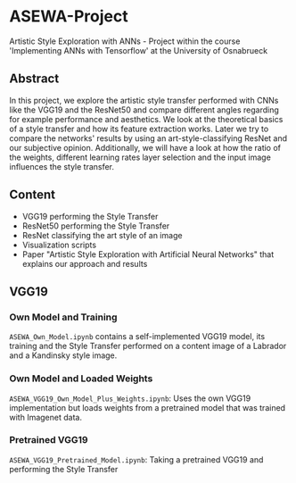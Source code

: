 # ASEWA-Project
Artistic Style Exploration with ANNs - Project within the course 'Implementing ANNs with Tensorflow' at the University of Osnabrueck

## Abstract
In this project, we explore the artistic style transfer performed with CNNs like the VGG19 and the ResNet50 and compare different angles regarding for example performance and aesthetics. We look at the theoretical basics of a style transfer and how its feature extraction works. Later we try to compare the networks' results by using an art-style-classifying ResNet and our subjective opinion. Additionally, we will have a look at how the ratio of the weights, different learning rates layer selection and the input image influences the style transfer.

## Content
- VGG19 performing the Style Transfer
- ResNet50 performing the Style Transfer
- ResNet classifying the art style of an image
- Visualization scripts
- Paper "Artistic Style Exploration with Artificial Neural Networks" that explains our approach and results

## VGG19

### Own Model and Training
`ASEWA_Own_Model.ipynb` contains a self-implemented VGG19 model, its training and the Style Transfer performed on a content image of a Labrador and a Kandinsky style image.

### Own Model and Loaded Weights
`ASEWA_VGG19_Own_Model_Plus_Weights.ipynb`: Uses the own VGG19 implementation but loads weights from a pretrained model that was trained with Imagenet data.

### Pretrained VGG19
`ASEWA_VGG19_Pretrained_Model.ipynb`: Taking a pretrained VGG19 and performing the Style Transfer
